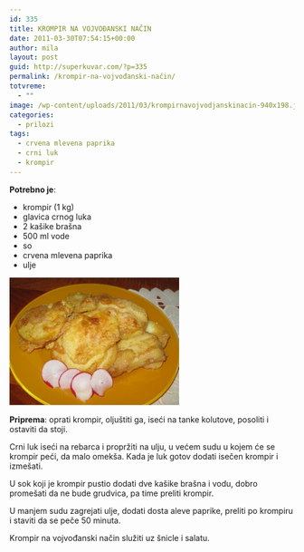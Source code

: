 ```yaml
---
id: 335
title: KROMPIR NA VOJVOĐANSKI NAČIN
date: 2011-03-30T07:54:15+00:00
author: mila
layout: post
guid: http://superkuvar.com/?p=335
permalink: /krompir-na-vojvođanski-način/
totvreme:
  - ""
image: /wp-content/uploads/2011/03/krompirnavojvodjanskinacin-940x198.jpg
categories:
  - prilozi
tags:
  - crvena mlevena paprika
  - crni luk
  - krompir
---
```

**Potrebno je**:

  * krompir (1 kg)
  * glavica crnog luka
  * 2 kašike brašna
  * 500 ml vode
  * so
  * crvena mlevena paprika
  * ulje

[<img class="alignnone size-medium wp-image-8970" src="/wp-content/uploads/2011/03/krompirnavojvodjanskinacin-300x225.jpg" alt="krompirnavojvodjanskinacin" width="300" height="225" />](/wp-content/uploads/2011/03/krompirnavojvodjanskinacin.jpg)

**Priprema**: oprati krompir, oljuštiti ga, iseći na tanke kolutove, posoliti i ostaviti da stoji.

Crni luk iseći na rebarca i propržiti na ulju, u većem sudu u kojem će se krompir peći, da malo omekša. Kada je luk gotov dodati isečen krompir i izmešati.

U sok koji je krompir pustio dodati dve kašike brašna i vodu, dobro promešati da ne bude grudvica, pa time preliti krompir.

U manjem sudu zagrejati ulje, dodati dosta aleve paprike, preliti po krompiru i staviti da se peče 50 minuta.

Krompir na vojvođanski način služiti uz šnicle i salatu.